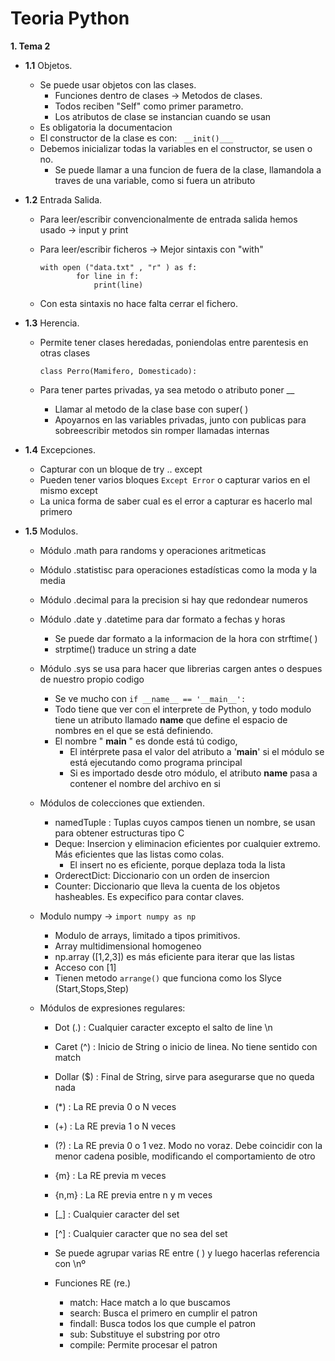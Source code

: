 # Teoria Python

__1. Tema 2__

* __1.1__ Objetos.

    - Se puede usar objetos con las clases.
        - Funciones dentro de clases -> Metodos de clases.
        - Todos reciben "Self" como primer parametro.
        - Los atributos de clase se instancian cuando se usan
    - Es obligatoria la documentacion
    - El constructor de la clase es con: ` __init()___`
    - Debemos inicializar todas la variables en el constructor, se usen o no.
        - Se puede llamar a una funcion de fuera de la clase, llamandola a traves de una variable, como si fuera un atributo
   
* __1.2__ Entrada Salida.

    - Para leer/escribir convencionalmente de entrada salida hemos usado -> input y print
    - Para leer/escribir ficheros -> Mejor sintaxis con "with"
    
        ``` 
        with open ("data.txt" , "r" ) as f:
                for line in f:
                    print(line)
        ```
     
     - Con esta sintaxis no hace falta cerrar el fichero.
     

* __1.3__ Herencia.

    - Permite tener clases heredadas, poniendolas entre parentesis en otras clases
    
        ```
        class Perro(Mamifero, Domesticado):
        ```
     - Para tener partes privadas, ya sea metodo o atributo poner __
        - Llamar al metodo de la clase base con super( )
        - Apoyarnos en las variables privadas, junto con publicas para sobreescribir metodos sin romper llamadas internas

* __1.4__ Excepciones.

    - Capturar con un bloque de try .. except
    - Pueden tener varios bloques `Except Error` o capturar varios en el mismo except
    - La unica forma de saber cual es el error a capturar es hacerlo mal primero

* __1.5__ Modulos.

    - Módulo .math para randoms y operaciones aritmeticas
    - Módulo .statistisc para operaciones estadísticas como la moda y la media
    - Módulo .decimal para la precision si hay que redondear numeros
    - Módulo .date y .datetime para dar formato a fechas y horas
        - Se puede dar formato a la informacion de la hora con strftime( )
        - strptime() traduce un string a date
    - Módulo .sys se usa para hacer que librerias cargen antes o despues de nuestro propio codigo
        - Se ve mucho con ` if __name__ == '__main__': ` 
        - Todo tiene que ver con el interprete de Python, y todo modulo tiene un atributo llamado __name__ que define el espacio de nombres en el que se está definiendo.
        - El nombre " __main__ " es donde está tú codigo, 
            - El intérprete pasa el valor del atributo a '__main__' si el módulo se está ejecutando como programa principal
            - Si es importado desde otro módulo, el atributo __name__ pasa a contener el nombre del archivo en si
     - Módulos de colecciones que extienden.
        - namedTuple : Tuplas cuyos campos tienen un nombre, se usan para obtener estructuras tipo C
        - Deque: Insercion y eliminacion eficientes por cualquier extremo. Más eficientes que las listas como colas.
            - El insert no es eficiente, porque deplaza toda la lista
        - OrderectDict: Diccionario con un orden de insercion
        - Counter: Diccionario que lleva la cuenta de los objetos hasheables. Es expecifico para contar claves.
        
     - Modulo numpy -> `import numpy as np `
        - Modulo de arrays, limitado a tipos primitivos.
        - Array multidimensional homogeneo
        - np.array ([1,2,3]) es más eficiente para iterar que las listas
        - Acceso con [1] 
        - Tienen metodo `arrange()` que funciona como los Slyce (Start,Stops,Step)
     - Módulos de expresiones regulares:
        - Dot (.) : Cualquier caracter excepto el salto de line \n
        - Caret (^) : Inicio de String o inicio de linea. No tiene sentido con match
        - Dollar ($) : Final de String, sirve para asegurarse que no queda nada
        - (*) : La RE previa 0 o N veces
        - (+) : La RE previa 1 o N veces
        - (?) : La RE previa 0 o 1 vez. Modo no voraz. Debe coincidir con la menor cadena posible, modificando el comportamiento             de otro
        - {m} : La RE previa m veces
        - {n,m} : La RE previa entre n y m veces
        - [_] : Cualquier caracter del set
        - [^] : Cualquier caracter que no sea del set
        
        - Se puede agrupar varias RE entre ( ) y luego hacerlas referencia con \nº
        - Funciones RE (re.)
            - match: Hace match a lo que buscamos
            - search: Busca el primero en cumplir el patron
            - findall: Busca todos los que cumple el patron
            - sub: Substituye el substring por otro
            - compile: Permite procesar el patron
